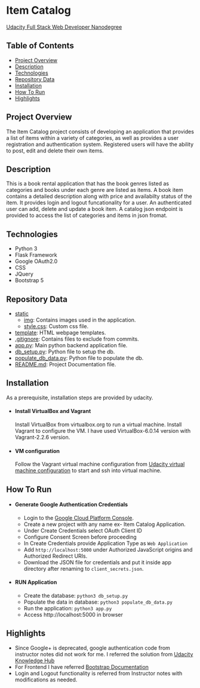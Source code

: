 # Item Catalog

[Udacity Full Stack Web Developer Nanodegree](https://www.udacity.com/course/full-stack-web-developer-nanodegree--nd0044)

## Table of Contents

- [Project Overview](#project-overview)
- [Description](#description)
- [Technologies](#technologies)
- [Repository Data](#repository-data)
- [Installation](#installation)
- [How To Run](#how-to-run)
- [Highlights](#highlights)

## Project Overview

The Item Catalog project consists of developing an application that provides a list of items within a variety of categories, as well as provides a user registration and authentication system. Registered users will have the ability to post, edit and delete their own items.

## Description

This is a book rental application that has the book genres listed as categories and books under each genre are listed as items. A book item contains a detailed description along with price and availabilty status of the item.
It provides login and logout funcationality for a user. An authenticated user can add, delete and update a book item.
A catalog json endpoint is provided to access the list of categories and items in json fromat. 

## Technologies

- Python 3
- Flask Framework
- Google OAuth2.0
- CSS
- JQuery
- Bootstrap 5

## Repository Data

- [static](static)
  - [img](static/img): Contains images used in the application.
  - [style.css](style.css): Custom css file.
- [template](templates): HTML webpage templates.
- [.gitignore](.gitignore): Contains files to exclude from commits.
- [app.py](app.py): Main python backend application file.
- [db_setup.py](db_setup.py): Python file to setup the db.
- [populate_db_data.py](populate_db_data.py): Python file to populate the db.
- [README.md](README.md): Project Documentation file.

## Installation
As a prerequisite, installation steps are provided by udacity.

- #### Install VirtualBox and Vagrant
  Install VirtualBox from virtualbox.org to run a virtual machine. Install Vagrant to configure the VM.
  I have used VirtualBox-6.0.14 version with Vagrant-2.2.6 version.

- #### VM configuration
  Follow the Vagrant virtual machine configuration from [Udacity virtual machine configuration](https://github.com/udacity/fullstack-nanodegree-vm) to start and ssh into virtual   machine.

## How To Run

- #### Generate Google Authentication Credentials
  - Login to the [Google Cloud Platform Console](https://console.cloud.google.com/apis/credentials).
  - Create a new project with any name ex- Item Catalog Application.
  - Under Create Credentials select OAuth Client ID
  - Configure Consent Screen before proceeding
  - In Create Credentials provide Application Type as `Web Application`
  - Add `http://localhost:5000` under Authorized JavaScript origins and Authorized Redirect URIs.
  - Download the JSON file for credentials and put it inside app directory after renaming to `client_secrets.json`.

- #### RUN Application
  - Create the database: `python3 db_setup.py`
  - Populate the data in database: `python3 populate_db_data.py`
  - Run the application: `python3 app.py`
  - Access http://localhost:5000 in browser

## Highlights
- Since Google+ is deprecated, google authentication code from instructor notes did not work for me.
  I referred the solution from [Udacity Knowledge Hub](https://knowledge.udacity.com/questions/43336)
- For Frontend I have referred [Bootstrap Documentation](https://getbootstrap.com/docs/5.0/getting-started/introduction/)
- Login and Logout functionality is referred from Instructor notes with modifications as needed.
